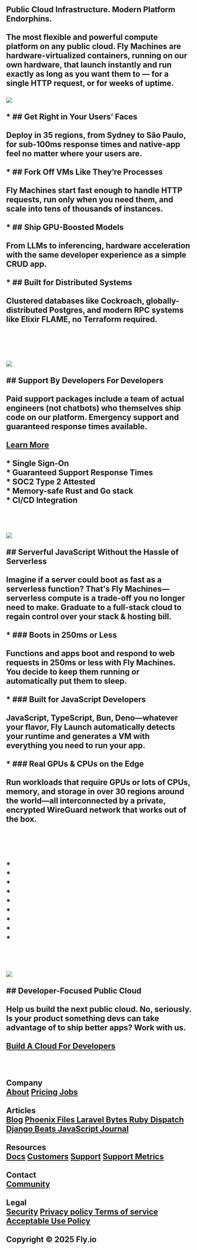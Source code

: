 ##  Public Cloud Infrastructure. Modern Platform Endorphins. <br><br>The most flexible and powerful compute platform on any public cloud. Fly Machines are hardware-virtualized containers, running on our own hardware, that launch instantly and run exactly as long as you want them to — for a single HTTP request, or for weeks of uptime. <br><br>![](/phx/ui/images/fly-globe-cb332f77ddb429aa3ef4e0a2c6c592ba.png?vsn=d)<br><br>  * ##  Get Right in Your Users’ Faces <br><br>Deploy in 35 regions, from Sydney to São Paulo, for sub-100ms response times and native-app feel no matter where your users are. <br><br>  * ##  Fork Off VMs Like They’re Processes <br><br>Fly Machines start fast enough to handle HTTP requests, run only when you need them, and scale into tens of thousands of instances. <br><br>  * ##  Ship GPU-Boosted Models <br><br>From LLMs to inferencing, hardware acceleration with the same developer experience as a simple CRUD app. <br><br>  * ##  Built for Distributed Systems <br><br>Clustered databases like Cockroach, globally-distributed Postgres, and modern RPC systems like Elixir FLAME, no Terraform required. <br><br><br><br><br>![](/phx/ui/images/cool-bird-d997174954ab5a152ccac3d2dcb19c8d.png?vsn=d)<br><br>##  Support By Developers For Developers <br><br>Paid support packages include a team of actual engineers (not chatbots) who themselves ship code on our platform. Emergency support and guaranteed response times available. <br><br>[ Learn More ](/support)<br><br>  * Single Sign-On <br>  * Guaranteed Support Response Times <br>  * SOC2 Type 2 Attested <br>  * Memory-safe Rust and Go stack <br>  * CI/CD Integration <br><br><br><br>![](/phx/ui/images/js-love-b469706c4be3625b972ee3fdfcb80687.png?vsn=d)<br><br>##  Serverful JavaScript Without the Hassle of Serverless <br><br>Imagine if a server could boot as fast as a serverless function? That's Fly Machines—serverless compute is a trade-off you no longer need to make. Graduate to a full-stack cloud to regain control over your stack & hosting bill. <br><br>  * ###  Boots in 250ms or Less <br><br>Functions and apps boot and respond to web requests in 250ms or less with Fly Machines. You decide to keep them running or automatically put them to sleep. <br><br>  * ###  Built for JavaScript Developers <br><br>JavaScript, TypeScript, Bun, Deno—whatever your flavor, Fly Launch automatically detects your runtime and generates a VM with everything you need to run your app. <br><br>  * ###  Real GPUs & CPUs on the Edge <br><br>Run workloads that require GPUs or lots of CPUs, memory, and storage in over 30 regions around the world—all interconnected by a private, encrypted WireGuard network that works out of the box. <br><br><br><br><br>  * [ ](/phoenix/)<br>  * [ ](/sveltekit/)<br>  * [ ](/rails/)<br>  * [ ](/docs/getting-started/dockerfile/)<br>  * [ ](/docs/getting-started/golang/)<br>  * [ ](/docs/rust/)<br>  * [ ](/django/)<br>  * [ ](/laravel/)<br>  * [ ](/nextjs/)<br><br><br><br>![](/phx/ui/images/better-together-bg-630f84dc36727cb3216fe4536c3687db.png?vsn=d)<br><br>##  Developer-Focused Public Cloud <br><br>Help us build the next public cloud. No, seriously. Is your product something devs can take advantage of to ship better apps? Work with us. <br><br>[ Build A Cloud For Developers ](/developer-cloud)<br><br>[ ](/)<br><br>Company<br>     [About](/about/) [ Pricing ](/pricing/) [Jobs](/jobs/)<br><br>Articles<br>     [Blog](/blog/) [ Phoenix Files ](/phoenix-files/) [ Laravel Bytes ](/laravel-bytes/) [ Ruby Dispatch ](/ruby-dispatch/) [ Django Beats ](/django-beats/) [ JavaScript Journal ](/javascript-journal/)<br><br>Resources<br>     [Docs](/docs/) [Customers](/customers) [Support](/docs/support/) [Support Metrics](/support/)<br><br>Contact<br>     [ Community ](https://community.fly.io/)<br><br>Legal<br>     [Security](/security/) [ Privacy policy ](/legal/privacy-policy) [ Terms of service ](/legal/terms-of-service) [ Acceptable Use Policy ](/legal/acceptable-use-policy)<br><br>Copyright © 2025 Fly.io <br>